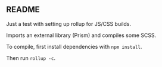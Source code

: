 ## README

Just a test with setting up rollup for JS/CSS builds.

Imports an external library (Prism) and compiles some SCSS.

To compile, first install dependencies with `npm install`.

Then run `rollup -c`.